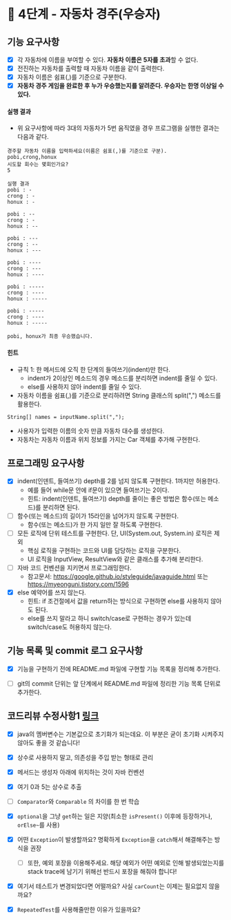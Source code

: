 # 🚀 4단계 - 자동차 경주(우승자)

## 기능 요구사항

- [x] 각 자동차에 이름을 부여할 수 있다. **자동차 이름은 5자를 초과**할 수 없다.
- [x] 전진하는 자동차를 출력할 때 자동차 이름을 같이 출력한다.
- [x] 자동차 이름은 쉼표(,)를 기준으로 구분한다.
- [x] **자동차 경주 게임을 완료한 후 누가 우승했는지를 알려준다. 우승자는 한명 이상일 수 있다.**

#### 실행 결과

- 위 요구사항에 따라 3대의 자동차가 5번 움직였을 경우 프로그램을 실행한 결과는 다음과 같다.

```plaintext
경주할 자동차 이름을 입력하세요(이름은 쉼표(,)를 기준으로 구분).
pobi,crong,honux
시도할 회수는 몇회인가요?
5

실행 결과
pobi : -
crong : -
honux : -

pobi : --
crong : -
honux : --

pobi : ---
crong : --
honux : ---

pobi : ----
crong : ---
honux : ----

pobi : -----
crong : ----
honux : -----

pobi : -----
crong : ----
honux : -----

pobi, honux가 최종 우승했습니다.
```

#### 힌트

- 규칙 1: 한 메서드에 오직 한 단계의 들여쓰기(indent)만 한다.
  - indent가 2이상인 메소드의 경우 메소드를 분리하면 indent를 줄일 수 있다.
  - else를 사용하지 않아 indent를 줄일 수 있다.
- 자동차 이름을 쉼표(,)를 기준으로 분리하려면 String 클래스의 split(",") 메소드를 활용한다.

```plaintext
String[] names = inputName.split(",");
```

- 사용자가 입력한 이름의 숫자 만큼 자동차 대수를 생성한다.
- 자동차는 자동차 이름과 위치 정보를 가지는 Car 객체를 추가해 구현한다.

## 프로그래밍 요구사항

- [x] indent(인덴트, 들여쓰기) depth를 2를 넘지 않도록 구현한다. 1까지만 허용한다.
  - 예를 들어 while문 안에 if문이 있으면 들여쓰기는 2이다.
  - 힌트: indent(인덴트, 들여쓰기) depth를 줄이는 좋은 방법은 함수(또는 메소드)를 분리하면 된다.
- [ ] 함수(또는 메소드)의 길이가 15라인을 넘어가지 않도록 구현한다.
  - 함수(또는 메소드)가 한 가지 일만 잘 하도록 구현한다.
- [ ] 모든 로직에 단위 테스트를 구현한다. 단, UI(System.out, System.in) 로직은 제외
  - 핵심 로직을 구현하는 코드와 UI를 담당하는 로직을 구분한다.
  - UI 로직을 InputView, ResultView와 같은 클래스를 추가해 분리한다.
- [ ] 자바 코드 컨벤션을 지키면서 프로그래밍한다.
  - 참고문서: https://google.github.io/styleguide/javaguide.html 또는 https://myeonguni.tistory.com/1596
- [x] else 예약어를 쓰지 않는다.
  - 힌트: if 조건절에서 값을 return하는 방식으로 구현하면 else를 사용하지 않아도 된다.
  - else를 쓰지 말라고 하니 switch/case로 구현하는 경우가 있는데 switch/case도 허용하지 않는다.

## 기능 목록 및 commit 로그 요구사항

- [x] 기능을 구현하기 전에 README.md 파일에 구현할 기능 목록을 정리해 추가한다.
- [ ] git의 commit 단위는 앞 단계에서 README.md 파일에 정리한 기능 목록 단위로 추가한다.



## 코드리뷰 수정사항1 [링크](https://github.com/next-step/java-racingcar/pull/2552#pullrequestreview-719667271)

- [x] java의 멤버변수는 기본값으로 초기화가 되는데요. 이 부분은 굳이 초기화 시켜주지 않아도 좋을 것 같습니다!
- [x] 상수로 사용하지 말고, 의존성을 주입 받는 형태로 관리
- [x] 메서드는 생성자 아래에 위치하는 것이 자바 컨벤션
- [x] 여기 0과 5는 상수로 추출
- [ ] `Comparator`와 `Comparable` 의 차이를 한 번 학습
- [x] `optional`을 그냥 `get`하는 일은 지양(최소한 `isPresent()` 이후에 등장하거나, `orElse~`를 사용)
- [x] 어떤 `Exception`이 발생할까요? 명확하게 `Exception`을 `catch`해서 해결해주는 방식을 권장
  - [ ] 또한, 예외 포장을 이용해주세요. 해당 예외가 어떤 예외로 인해 발생되었는지를 stack trace에 남기기 위해선 반드시 포장을 해줘야 합니다!
- [x] 여기서 테스트가 변경되었다면 어떨까요? 사실 `carCount`는 이제는 필요없지 않을까요?
- [x] `RepeatedTest`를 사용해줄만한 이유가 있을까요?

